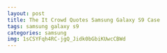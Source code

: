 ```yaml
---
layout: post
title: The It Crowd Quotes Samsung Galaxy S9 Case
tags: samsung galaxy s9
categories: samsung
img: 1sCSYFqh4RC-jgQ_Jidk0bGbiKUwcCBWd
---
```

